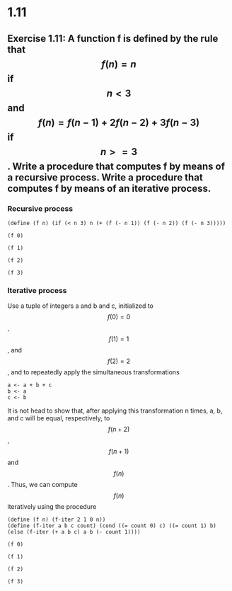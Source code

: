 # 1.11

## Exercise 1.11: A function f is defined by the rule that $$f(n)=n$$ if $$n<3$$ and $$f(n)=f(n-1)+2f(n-2)+3f(n-3)$$ if $$n>=3$$. Write a procedure that computes f by means of a recursive process. Write a procedure that computes f by means of an iterative process.

### Recursive process

```eval-scheme
(define (f n) (if (< n 3) n (+ (f (- n 1)) (f (- n 2)) (f (- n 3)))))
```

```eval-scheme
(f 0)
```

```eval-scheme
(f 1)
```

```eval-scheme
(f 2)
```

```eval-scheme
(f 3)
```

### Iterative process

Use a tuple of integers a and b and c, initialized to $$f(0) = 0$$, $$f(1) = 1$$, and $$f(2) = 2$$, and to repeatedly apply the simultaneous transformations

```
a <- a + b + c
b <- a
c <- b
```

It is not head to show that, after applying this transformation n times, a, b, and c will be equal, respectively, to $$f(n+2)$$, $$f(n+1)$$ and $$f(n)$$. Thus, we can compute $$f(n)$$ iteratively using the procedure

```eval-scheme
(define (f n) (f-iter 2 1 0 n))
(define (f-iter a b c count) (cond ((= count 0) c) ((= count 1) b) (else (f-iter (+ a b c) a b (- count 1))))
```

```eval-scheme
(f 0)
```

```eval-scheme
(f 1)
```

```eval-scheme
(f 2)
```

```eval-scheme
(f 3)
```